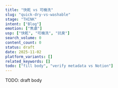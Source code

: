 ```yaml
---
title: "快乾 vs 可機洗"
slug: "quick-dry-vs-washable"
stage: "THINK"
intent: ["Blog"]
emotion: ["焦慮"]
usp: ["快乾", "可機洗", "抗臭"]
search_volume: 0
content_count: 0
status: draft
date: 2025-11-02
platform_variants: []
related_keywords: []
todo: ["fill body", "verify metadata vs Notion"]
---
```


TODO: draft body
